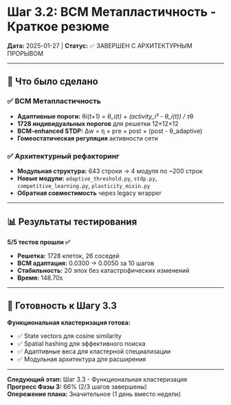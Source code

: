 # Шаг 3.2: BCM Метапластичность - Краткое резюме

**Дата:** 2025-01-27 | **Статус:** ✅ ЗАВЕРШЕН С АРХИТЕКТУРНЫМ ПРОРЫВОМ

---

## 🎯 Что было сделано

### ✅ BCM Метапластичность

- **Адаптивные пороги:** θ*i(t+1) = θ_i(t) + (activity_i² - θ_i(t)) / τ*θ
- **1728 индивидуальных порогов** для решетки 12×12×12
- **BCM-enhanced STDP:** Δw = η × pre × post × (post - θ_adaptive)
- **Гомеостатическая регуляция** активности сети

### ✅ Архитектурный рефакторинг

- **Модульная структура:** 643 строки → 4 модуля по ~200 строк
- **Новые модули:** `adaptive_threshold.py`, `stdp.py`, `competitive_learning.py`, `plasticity_mixin.py`
- **Обратная совместимость** через legacy wrapper

---

## 📊 Результаты тестирования

**5/5 тестов прошли ✅**

- **Решетка:** 1728 клеток, 26 соседей
- **BCM адаптация:** 0.0300 → 0.0050 за 10 шагов
- **Стабильность:** 20 эпох без катастрофических изменений
- **Время:** 148.70s

---

## 🚀 Готовность к Шагу 3.3

**Функциональная кластеризация готова:**

- ✅ State vectors для cosine similarity
- ✅ Spatial hashing для эффективного поиска
- ✅ Адаптивные веса для кластерной специализации
- ✅ Модульная архитектура для расширения

---

**Следующий этап:** Шаг 3.3 - Функциональная кластеризация  
**Прогресс Фазы 3:** 66% (2/3 шагов завершены)  
**Опережение плана:** Значительное (1 день вместо недели)
